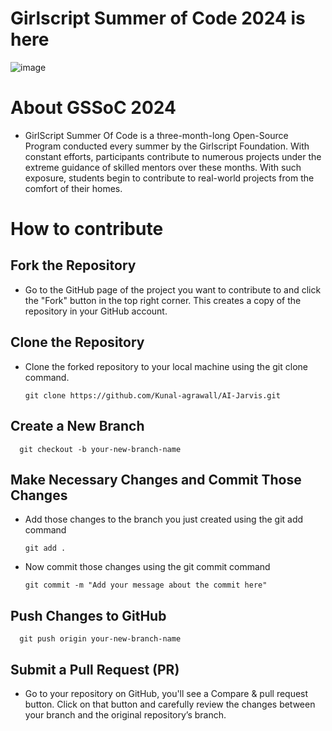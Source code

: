 # Girlscript Summer of Code 2024 is here
![image](https://github.com/StutiRajput07/AI-Jarvis/assets/110724092/b9778b8c-3fd5-4944-ae68-5af8365d36d6)
# About GSSoC 2024
- GirlScript Summer Of Code is a three-month-long Open-Source Program conducted every summer by the Girlscript Foundation. With constant efforts, participants contribute to numerous 
projects under the extreme guidance of skilled mentors over these months. With such exposure, students begin to contribute to real-world projects from the comfort of their homes.
#  How to contribute 
## Fork the Repository 
- Go to the GitHub page of the project you want to contribute to and click the "Fork" button in the top right corner. This creates a copy of the repository in your GitHub account.
## Clone the Repository 
- Clone the forked repository to your local machine using the git clone command.

      git clone https://github.com/Kunal-agrawall/AI-Jarvis.git
## Create a New Branch
      git checkout -b your-new-branch-name
## Make Necessary Changes and Commit Those Changes
- Add those changes to the branch you just created using the git add command

      git add .
- Now commit those changes using the git commit command
  
      git commit -m "Add your message about the commit here"
## Push Changes to GitHub

      git push origin your-new-branch-name
## Submit a Pull Request (PR)
- Go to your repository on GitHub, you'll see a Compare & pull request button. Click on that button and carefully review the changes between your branch and the original repository’s branch.

